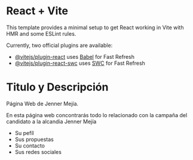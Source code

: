 # React + Vite

This template provides a minimal setup to get React working in Vite with HMR and some ESLint rules.

Currently, two official plugins are available:

- [@vitejs/plugin-react](https://github.com/vitejs/vite-plugin-react/blob/main/packages/plugin-react/README.md) uses [Babel](https://babeljs.io/) for Fast Refresh
- [@vitejs/plugin-react-swc](https://github.com/vitejs/vite-plugin-react-swc) uses [SWC](https://swc.rs/) for Fast Refresh

# Titulo y Descripción

Página Web de Jenner Mejía.

En esta página web concontrarás todo lo relacionado con la campaña del candidato a la alcandia Jenner Mejía

- Su pefíl
- Sus propuestas
- Su contacto
- Sus redes sociales
